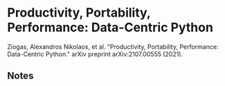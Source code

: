 # Productivity, Portability, Performance: Data-Centric Python

Ziogas, Alexandros Nikolaos, et al. "Productivity, Portability, Performance: Data-Centric Python." arXiv preprint arXiv:2107.00555 (2021).

## Notes


